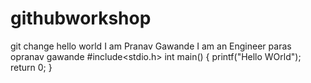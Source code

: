 # githubworkshop




git change
hello world 
I am Pranav Gawande 
I  am an Engineer 
paras 
opranav
gawande
#include<stdio.h>
int main()
{
    printf("Hello WOrld");
    return 0;
}